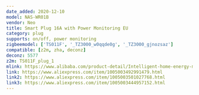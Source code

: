 ```yaml
---
date_added: 2020-12-10
model: NAS-WR01B
vendor: Neo
title: Smart Plug 16A with Power Monitoring EU
category: plug
supports: on/off, power monitoring
zigbeemodel: ['TS011F', '_TZ3000_w0qqde0g', '_TZ3000_gjnozsaz']
compatible: [z2m, zha, deconz]
deconz: 5577
z2m: TS011F_plug_1
mlink: https://www.alibaba.com/product-detail/Intelligent-home-energy-monitoring-220V-16A_60536374711.html
link: https://www.aliexpress.com/item/1005003492991479.html
link2: https://www.aliexpress.com/item/1005003501027768.html
link3: https://www.aliexpress.com/item/1005003444957152.html
---
```

